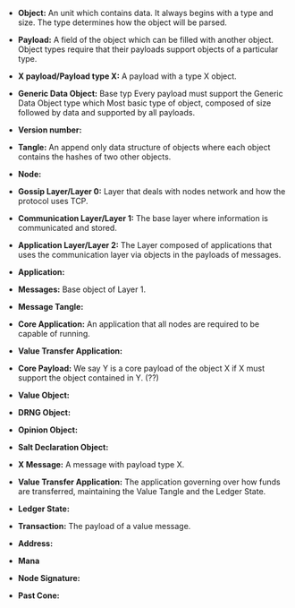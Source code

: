 


 - **Object:** An unit which contains data. It always begins with a type  and size. The type determines how the object will be parsed.
    
- **Payload:** A field of the object which can be filled with another object. Object types require that their payloads support objects of a particular type. 

- **X payload/Payload type X:** A payload with a type X object.
    
- **Generic Data Object:** Base typ  Every payload must support the Generic Data Object type which Most basic type of object, composed of size followed by data and supported by all payloads. 
    
- **Version number:**
    
-  **Tangle:** An append only data structure of objects where each object contains the hashes of two other objects.

- **Node:**
    
-   **Gossip Layer/Layer 0:** Layer that deals with nodes network and how the protocol uses TCP.
    
-   **Communication Layer/Layer 1:** The base layer where information is communicated and stored.
    
-   **Application Layer/Layer 2:** The Layer composed of applications that uses the communication layer via objects in the payloads of messages.
- **Application:**

-   **Messages:** Base object of Layer 1.
    
-   **Message Tangle:** 
    
- **Core Application:** An application that all nodes are required to be capable of running.
    
- **Value Transfer Application:**
    
- **Core Payload:** We say Y is a core payload of the object X if X must support the object contained in Y. (??)
    
-   **Value Object:**
    
-   **DRNG Object:**
    
-   **Opinion Object:**
    
-   **Salt Declaration Object:**
  

-  **X Message:** A message with payload type X.
    

-   **Value Transfer Application:** The application governing over how funds are transferred, maintaining the Value Tangle and the Ledger State.

-  **Ledger State:**

    
-   **Transaction:** The payload of a value message.
    

-   **Address:**
    
    
-   **Mana**
    

-   **Node Signature:**

- **Past Cone:**


<!--stackedit_data:
eyJoaXN0b3J5IjpbLTExMzUyNzQ0ODUsNTQ0OTM3NjQyLDIwOT
MzOTYzMywxMjY1NTk3ODQ4LDI0MDQxOTM5LDEwNDEzOTg1OTBd
fQ==
-->